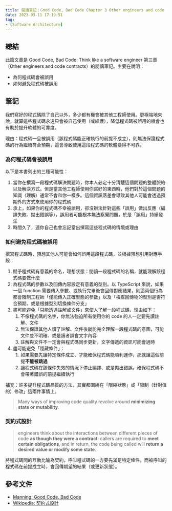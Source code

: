 ```yaml
---
title: 閱讀筆記：Good Code, Bad Code Chapter 3 Other engineers and code contracts
date: 2023-03-11 17:19:51
tag:
- [Software Architecture]
---
```


## 總結

此篇文章是 Good Code, Bad Code: Think like a software engineer 第三章（Other engineers and code contracts）的閱讀筆記。主要在說明：

- 為何程式碼會被誤用
- 如何避免程式碼被誤用

## 筆記

我們寫好的程式碼除了自己以外，多少都有機會被其他工程師使用。更極端地來說，就算這些程式碼永遠只會被自己使用（或維護），降低程式碼被誤用的機會也有助於提升軟體的可靠度。

理由：程式碼一旦被誤用（該程式碼能正確執行的前提不成立），則無法保證程式碼的行為繼續符合預期，這會導致使用這段程式碼的軟體變得不可靠。

### 為何程式碼會被誤用

以下是本書列出的三種可能性：

1. 當你在撰寫一段程式碼解決問題時，你本人必定十分清楚這個問題的整體脈絡以及解決方式。但是當其他工程師使用你寫好的東西時，他們對於這個問題的知識（理解）通常不會和你一樣多。這個資訊落差會導致其他人可能會透過預期外的方式來使用你的程式碼
2. 承上，如果你的程式碼不幸被誤用，卻沒辦法針對這些「誤用」做出反應（編譯失敗、拋出錯誤等），誤用者可能根本無法察覺問題，於是「誤用」持續發生
3. 時間久了，連你自己也會忘記當出撰寫這些程式碼的情境或理由

### 如何避免程式碼被誤用

撰寫程式碼時，預想其他人可能會如何誤用這段程式碼，並根據預想引用對應手段：

1. 賦予程式碼有意義的命名，理想狀態：閱讀一段程式碼的名稱，就能理解該程式碼要做什麼
2. 為程式碼的參數以及回傳內容設定有意義的型別。以 TypeScript 來說，如果一個 function 需要傳入參數、或執行完畢後會回傳對應結果，則這兩個行為都會限制工程師「僅能傳入正確型態的參數」以及「檢查回傳物的型別是否符合預期、或是根據型別切換條件分支」
3. 盡可能避免「只能透過註解或文件」來使人了解一段程式碼，理由如下：
   1. 不像程式碼的名字，你無法強迫所有使用你的 code 的人一定要先讀註解、文件
   2. 無法保證其他人讀了註解、文件後就能完全理解一段程式碼的意圖，可能文件並不明確、或是讀者誤會文字內容
   3. 註解與文件不一定會與程式碼同步更新，文字傳遞的資訊可能會過時
4. 盡可能避免「隱藏條件」：
   1. 如果需要先讓特定條件成立、才能確保程式碼能順利運作，那就讓這個前提**不能被跳過**
   2. 讓程式碼在該條件失效的情況下停止編譯、或是拋出錯誤，確保程式碼不會帶著錯誤的前提繼續執行

補充：許多提升程式碼品質的方法，其實都圍繞在「限縮狀態」或「限制（針對值的）修改」這兩件事情上。

> Many ways of improving code quality revolve around **minimizing state or mutability**.

### 契約式設計

> engineers think about the interactions between different pieces of code **as though they were a contract**: callers are required to **meet certain obligations**, and in return, the code being called will **return a desired value or modify some state**.

將程式碼間的互動比喻為契約，呼叫程式碼的一方要先滿足特定條件，而被呼叫的程式碼在前提成立時，會回傳期望的結果（或更新狀態）。

## 參考文件

- [Manning: Good Code, Bad Code](https://www.manning.com/books/good-code-bad-code)
- [Wikipedia: 契約式設計](https://zh.wikipedia.org/zh-tw/%E5%A5%91%E7%BA%A6%E5%BC%8F%E8%AE%BE%E8%AE%A1)

